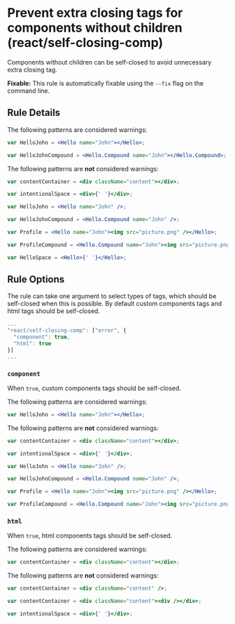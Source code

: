 # Prevent extra closing tags for components without children (react/self-closing-comp)

Components without children can be self-closed to avoid unnecessary extra closing tag.

**Fixable:** This rule is automatically fixable using the `--fix` flag on the command line.

## Rule Details

The following patterns are considered warnings:

```jsx
var HelloJohn = <Hello name="John"></Hello>;

var HelloJohnCompound = <Hello.Compound name="John"></Hello.Compound>;
```

The following patterns are **not** considered warnings:

```jsx
var contentContainer = <div className="content"></div>;

var intentionalSpace = <div>{' '}</div>;

var HelloJohn = <Hello name="John" />;

var HelloJohnCompound = <Hello.Compound name="John" />;

var Profile = <Hello name="John"><img src="picture.png" /></Hello>;

var ProfileCompound = <Hello.Compound name="John"><img src="picture.png" /></Hello.Compound>;

var HelloSpace = <Hello>{' '}</Hello>;
```

## Rule Options

The rule can take one argument to select types of tags, which should be self-closed when this is possible. By default custom components tags and html tags should be self-closed.

```js
...
"react/self-closing-comp": ["error", {
  "component": true,
  "html": true
}]
...
```

### `component`

When `true`, custom components tags should be self-closed.

The following patterns are considered warnings:

```jsx
var HelloJohn = <Hello name="John"></Hello>;
```

The following patterns are **not** considered warnings:

```jsx
var contentContainer = <div className="content"></div>;

var intentionalSpace = <div>{' '}</div>;

var HelloJohn = <Hello name="John" />;

var HelloJohnCompound = <Hello.Compound name="John" />;

var Profile = <Hello name="John"><img src="picture.png" /></Hello>;

var ProfileCompound = <Hello.Compound name="John"><img src="picture.png" /></Hello.Compound>;
```

### `html`

When `true`, html components tags should be self-closed.

The following patterns are considered warnings:

```jsx
var contentContainer = <div className="content"></div>;
```

The following patterns are **not** considered warnings:

```jsx
var contentContainer = <div className="content" />;

var contentContainer = <div className="content"><div /></div>;

var intentionalSpace = <div>{' '}</div>;
```

